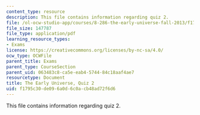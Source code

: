 ```yaml
---
content_type: resource
description: This file contains information regarding quiz 2.
file: /ol-ocw-studio-app/courses/8-286-the-early-universe-fall-2013/f1795c30de096a0d6c0acb48ad72f6d6_MIT8_286F13_q2.pdf
file_size: 147787
file_type: application/pdf
learning_resource_types:
- Exams
license: https://creativecommons.org/licenses/by-nc-sa/4.0/
ocw_type: OCWFile
parent_title: Exams
parent_type: CourseSection
parent_uid: 063483c8-ca5e-eab4-5744-84c18aaf4ae7
resourcetype: Document
title: The Early Universe, Quiz 2
uid: f1795c30-de09-6a0d-6c0a-cb48ad72f6d6
---
```

This file contains information regarding quiz 2.